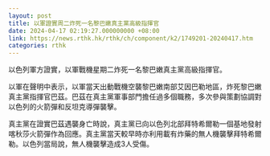 ```yaml
---
layout: post
title: 以軍證實周二炸死一名黎巴嫩真主黨高級指揮官
date: 2024-04-17 02:19:27.000000000 +08:00
link: https://news.rthk.hk/rthk/ch/component/k2/1749201-20240417.htm
categories: rthk
---
```


以色列軍方證實，以軍戰機星期二炸死一名黎巴嫩真主黨高級指揮官。

以軍在聲明中表示，以軍當天出動戰機空襲黎巴嫩南部艾因巴勒地區，炸死黎巴嫩真主黨指揮官巴茲。巴茲在真主黨軍事部門擔任過多個職務，多次參與策劃協調對以色列的火箭彈和反坦克導彈襲擊。

真主黨在證實巴茲遇襲身亡時說，真主黨已向以色列北部拜特希爾勒一個基地發射喀秋莎火箭彈作為回應。真主黨當天較早時亦利用載有炸藥的無人機襲擊拜特希爾勒。以色列當局說，無人機襲擊造成3人受傷。
